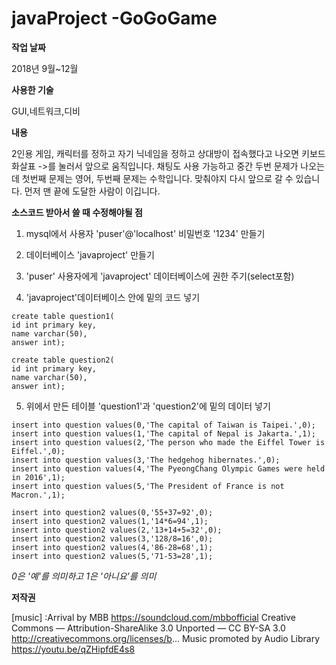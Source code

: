# javaProject -GoGoGame
__작업 날짜__

2018년 9월~12월

__사용한 기술__

GUI,네트워크,디비

__내용__

2인용 게임, 캐릭터를 정하고 자기 닉네임을 정하고 상대방이 접속했다고 나오면 키보드 화살표 ->를 눌러서 앞으로 움직입니다.
채팅도 사용 가능하고 중간 두번 문제가 나오는데 첫번째 문제는 영어, 두번째 문제는 수학입니다. 맞춰야지 다시 앞으로 갈 수 있습니다.
먼저 맨 끝에 도달한 사람이 이깁니다.

__소스코드 받아서 쓸 때 수정해야될 점__

1. mysql에서 사용자 'puser'@'localhost' 비밀번호 '1234' 만들기

2. 데이터베이스 'javaproject' 만들기

3. 'puser' 사용자에게 'javaproject' 데이터베이스에 권한 주기(select포함)

4. 'javaproject'데이터베이스 안에 밑의 코드 넣기

```
create table question1(
id int primary key,
name varchar(50),
answer int);

create table question2(
id int primary key,
name varchar(50),
answer int);
```

5. 위에서 만든 테이블 'question1'과 'question2'에 밑의 데이터 넣기
```
insert into question values(0,'The capital of Taiwan is Taipei.',0);
insert into question values(1,'The capital of Nepal is Jakarta.',1);
insert into question values(2,'The person who made the Eiffel Tower is Eiffel.',0);
insert into question values(3,'The hedgehog hibernates.',0);
insert into question values(4,'The PyeongChang Olympic Games were held in 2016',1);
insert into question values(5,'The President of France is not Macron.',1);

insert into question2 values(0,'55+37=92',0);
insert into question2 values(1,'14*6=94',1);
insert into question2 values(2,'13+14+5=32',0);
insert into question2 values(3,'128/8=16',0);
insert into question2 values(4,'86-28=68',1);
insert into question2 values(5,'71-53=28',1);
```

_0은 '예'를 의미하고 1은 '아니요'를 의미_

__저작권__

[music] :Arrival by MBB https://soundcloud.com/mbbofficial
Creative Commons — Attribution-ShareAlike 3.0 Unported  — CC BY-SA 3.0 
http://creativecommons.org/licenses/b...
Music promoted by Audio Library https://youtu.be/qZHipfdE4s8
